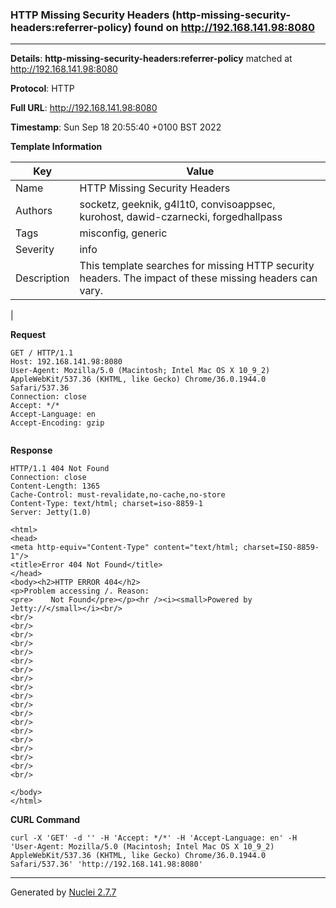 ### HTTP Missing Security Headers (http-missing-security-headers:referrer-policy) found on http://192.168.141.98:8080
---
**Details**: **http-missing-security-headers:referrer-policy**  matched at http://192.168.141.98:8080

**Protocol**: HTTP

**Full URL**: http://192.168.141.98:8080

**Timestamp**: Sun Sep 18 20:55:40 +0100 BST 2022

**Template Information**

| Key | Value |
|---|---|
| Name | HTTP Missing Security Headers |
| Authors | socketz, geeknik, g4l1t0, convisoappsec, kurohost, dawid-czarnecki, forgedhallpass |
| Tags | misconfig, generic |
| Severity | info |
| Description | This template searches for missing HTTP security headers. The impact of these missing headers can vary.
 |

**Request**
```http
GET / HTTP/1.1
Host: 192.168.141.98:8080
User-Agent: Mozilla/5.0 (Macintosh; Intel Mac OS X 10_9_2) AppleWebKit/537.36 (KHTML, like Gecko) Chrome/36.0.1944.0 Safari/537.36
Connection: close
Accept: */*
Accept-Language: en
Accept-Encoding: gzip


```

**Response**
```http
HTTP/1.1 404 Not Found
Connection: close
Content-Length: 1365
Cache-Control: must-revalidate,no-cache,no-store
Content-Type: text/html; charset=iso-8859-1
Server: Jetty(1.0)

<html>
<head>
<meta http-equiv="Content-Type" content="text/html; charset=ISO-8859-1"/>
<title>Error 404 Not Found</title>
</head>
<body><h2>HTTP ERROR 404</h2>
<p>Problem accessing /. Reason:
<pre>    Not Found</pre></p><hr /><i><small>Powered by Jetty://</small></i><br/>                                                
<br/>                                                
<br/>                                                
<br/>                                                
<br/>                                                
<br/>                                                
<br/>                                                
<br/>                                                
<br/>                                                
<br/>                                                
<br/>                                                
<br/>                                                
<br/>                                                
<br/>                                                
<br/>                                                
<br/>                                                
<br/>                                                
<br/>                                                
<br/>                                                
<br/>                                                

</body>
</html>

```


**CURL Command**
```
curl -X 'GET' -d '' -H 'Accept: */*' -H 'Accept-Language: en' -H 'User-Agent: Mozilla/5.0 (Macintosh; Intel Mac OS X 10_9_2) AppleWebKit/537.36 (KHTML, like Gecko) Chrome/36.0.1944.0 Safari/537.36' 'http://192.168.141.98:8080'
```
---
Generated by [Nuclei 2.7.7](https://github.com/projectdiscovery/nuclei)